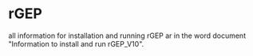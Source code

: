 # rGEP
all information for installation and running rGEP ar in the word document "Information to install and run rGEP_V10".
